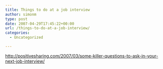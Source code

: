 ```yaml
---
title: Things to do at a job interview
author: simonm
type: post
date: 2007-04-29T17:45:22+00:00
url: /things-to-do-at-a-job-interview/
categories:
  - Uncategorized

---
```

<http://positivesharing.com/2007/03/some-killer-questions-to-ask-in-your-next-job-interview/>